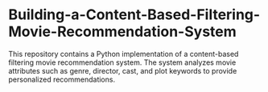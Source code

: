 # Building-a-Content-Based-Filtering-Movie-Recommendation-System
This repository contains a Python implementation of a content-based filtering movie recommendation system. The system analyzes movie attributes such as genre, director, cast, and plot keywords to provide personalized recommendations. 
